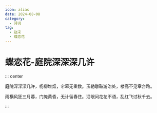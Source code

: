 ```yaml
---
icon: alias
date: 2024-08-08
category:
  - 诗词
tag:
  - 赵宋
  - 蝶恋花
---
```


# 蝶恋花-庭院深深深几许

<!-- more -->

::: center

庭院深深深几许，杨柳堆烟，帘幕无重数。玉勒雕鞍游治处，楼高不见章台路。

雨横风狂三月暮，门掩黄昏，无计留春住。泪眼问花花不语，乱红飞过秋千去。

:::